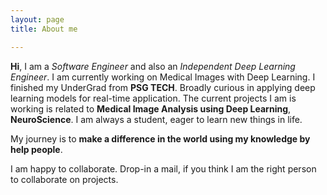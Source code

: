 ```yaml
---
layout: page
title: About me

---
```

**Hi**, I am a *Software Engineer* and also an *Independent Deep Learning Engineer*. I am currently working on Medical Images with Deep Learning. I finished my UnderGrad from  **PSG TECH**. Broadly curious in applying deep learning models for real-time application. The current projects I am is working is related to **Medical Image Analysis using Deep Learning**, **NeuroScience**. I am always a student, eager to learn new things in life.


My journey is to **make a difference in the world using my knowledge by help people**.

I am happy to collaborate. Drop-in a mail, if you think I am the right person to collaborate on projects.
